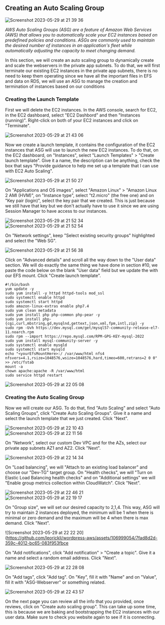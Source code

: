 ## Creating an Auto Scaling Group

![Screenshot 2023-05-29 at 21 39 36](https://github.com/leorickli/wordpress-aws/assets/106999054/532c2456-1129-4aaa-9214-f824ad63dbd9)

*AWS Auto Scaling Groups (ASG) are a feature of Amazon Web Services (AWS) that allows you to automatically scale your EC2 instances based on predefined policies and conditions. ASGs are commonly used to maintain the desired number of instances in an application's fleet while automatically adjusting the capacity to meet changing demand.*

In this section, we will create an auto scaling group to dynamically create and scale the webservers in the private app subnets. To do that, we will first terminate our existing EC2 instances in the private app subnets, there is no need to keep them operating since we have all the important files in EFS and data on RDS, we will use an ASG to manage the creation and termination of instances based on our conditions

### Creating the Launch Template

First we will delete the EC2 instances. In the AWS console, search for EC2, in the EC2 dashboard, select "EC2 Dashbord" and then "Instances (running)". Right-click on both of your EC2 instances and click on "Terminate".

![Screenshot 2023-05-29 at 21 43 06](https://github.com/leorickli/wordpress-aws/assets/106999054/770de56a-0fd5-49bf-98b8-bc8918ee2af2)

Now we create a launch template, it contains the configuration of the EC2 instances that ASG will use to launch the new EC2 instances. To do that, on the EC2 dashboard, on "Instances", select "Launch Templates" > "Create launch template". Give it a name, the description can be anything, check the box that says "Provide guidance to help me set up a template that I can use with EC2 Auto Scaling".

![Screenshot 2023-05-29 at 21 50 27](https://github.com/leorickli/wordpress-aws/assets/106999054/eb584a29-ff2a-4844-8d7a-70abd068005a)

On "Applications and OS images", select "Amazon Linux" > "Amazon Linux 2 AMI (HVM)", on "Instance type", select "t2.micro" (the free one) and on "Key pair (login)", select the key pair that we created. This is just because we still have that key but we don't actually have to use it since we are using Session Manager to have access to our instances.

![Screenshot 2023-05-29 at 21 52 34](https://github.com/leorickli/wordpress-aws/assets/106999054/1c1126ab-12cc-4422-acb0-1e469fe8bc40)
![Screenshot 2023-05-29 at 21 52 54](https://github.com/leorickli/wordpress-aws/assets/106999054/d49621eb-2304-4fa0-8f2f-fe802ca673b9)

On "Network settings", keep "Select existing security groups" highlighted and select the "Web SG".

![Screenshot 2023-05-29 at 21 56 38](https://github.com/leorickli/wordpress-aws/assets/106999054/f99d10d1-6cd6-4ac2-9666-768a9277359e)

Click on "Advanced details" and scroll all the way down to the "User data" section. We will do exactly the same thing we have done in section #10, we paste the code below on the blank "User data" field but we update the <yourEfsMountHere> with our EFS mount. Click "Create launch template".

```
#!/bin/bash
yum update -y
sudo yum install -y httpd httpd-tools mod_ssl
sudo systemctl enable httpd 
sudo systemctl start httpd
sudo amazon-linux-extras enable php7.4
sudo yum clean metadata
sudo yum install php php-common php-pear -y
sudo yum install php-{cgi,curl,mbstring,gd,mysqlnd,gettext,json,xml,fpm,intl,zip} -y
sudo rpm -Uvh https://dev.mysql.com/get/mysql57-community-release-el7-11.noarch.rpm
sudo rpm --import https://repo.mysql.com/RPM-GPG-KEY-mysql-2022
sudo yum install mysql-community-server -y
sudo systemctl enable mysqld
sudo systemctl start mysqld
echo "<yourEfsMountHere>:/ /var/www/html nfs4 nfsvers=4.1,rsize=1048576,wsize=1048576,hard,timeo=600,retrans=2 0 0" >> /etc/fstab
mount -a
chown apache:apache -R /var/www/html
sudo service httpd restart
```

![Screenshot 2023-05-29 at 22 05 08](https://github.com/leorickli/wordpress-aws/assets/106999054/932ecac8-2d46-4849-aed7-1dc1614fdac4)

### Creating the Auto Scaling Group

Now we will create our ASG. To do that, find "Auto Scaling" and select "Auto Scaling Groups", click "Create Auto Scaling Groups". Give it a name and select the launch template that we just created. Click "Next".
  
![Screenshot 2023-05-29 at 22 10 43](https://github.com/leorickli/wordpress-aws/assets/106999054/e58fedd3-e28b-47a8-996f-0687ee53553f)
![Screenshot 2023-05-29 at 22 11 56](https://github.com/leorickli/wordpress-aws/assets/106999054/8c855d11-f4a1-414a-ad8c-f034df518485)

On "Network", select our custom Dev VPC and for the AZs, select our private app subnets AZ1 and AZ2. Click "Next".
  
![Screenshot 2023-05-29 at 22 14 34](https://github.com/leorickli/wordpress-aws/assets/106999054/80cf959b-235d-4a58-96eb-17f8feb56a1a)

On "Load balancing", we will "Attach to an existing load balancer" and choose our "Dev-TG" target group. On "Health checks", we will "Turn on Elastic Load Balancing health checks" and on "Additional settings" we will "Enable group metrics collection within CloudWatch". Click "Next".
  
![Screenshot 2023-05-29 at 22 46 21](https://github.com/leorickli/wordpress-aws/assets/106999054/55a327cc-70cd-484c-9c8e-fff102ba9249)
![Screenshot 2023-05-29 at 22 19 17](https://github.com/leorickli/wordpress-aws/assets/106999054/3e5af466-5577-440f-90c4-67c3b65dea30)

On "Group size", we will set our desired capacity to 2,1,4. This way, ASG will try to maintain 2 instances deployed, the minimum will be 1 when there is minimal or zero demand and the maximum will be 4 when there is max demand. Click "Next".
  
![Screenshot 2023-05-29 at 22 22 20](https://github.com/leorickli/wordpress-aws/assets/106999054/7fad8d2d-359c-4012-bc65-083f953fbce

On "Add notifications", click "Add notification" > "Create a topic". Give it a name and select a random email address. Click "Next".
  
![Screenshot 2023-05-29 at 22 28 08](https://github.com/leorickli/wordpress-aws/assets/106999054/629a324e-1505-4160-916d-7d3ea7b00616)
  
On "Add tags", click "Add tag". On "Key", fill it with "Name" and on "Value", fill it with "ASG-Webserver" or something related.
  
![Screenshot 2023-05-29 at 22 43 57](https://github.com/leorickli/wordpress-aws/assets/106999054/9d047dfe-97d5-4259-8c04-0135d5342c31)

On the next page you can review all the info that you provided, once reviews, click on "Create auto scaling group". This can take up some time, this is because we are baking and bootstrapping the EC2 instances with our user data. Make sure to check you website again to see if it is connecting.
